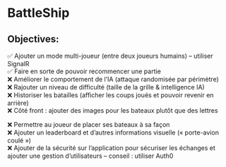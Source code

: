 # BattleShip


## Objectives:  

✅ Ajouter un mode multi-joueur (entre deux joueurs humains) – utiliser SignalR  
✅ Faire en sorte de pouvoir recommencer une partie  
❌ Améliorer le comportement de l’IA (attaque randomisée par périmètre)  
❌ Rajouter un niveau de difficulté (taille de la grille & intelligence IA)  
❌ Historiser les batailles (afficher les coups joués et pouvoir revenir en arrière)   
❌ Côté front : ajouter des images pour les bateaux plutôt que des lettres  

❌ Permettre au joueur de placer ses bateaux à sa façon  
❌ Ajouter un leaderboard et d’autres informations visuelle (« porte-avion coulé »)   
❌ Ajouter de la sécurité sur l’application pour sécuriser les échanges et ajouter une gestion d’utilisateurs – conseil : utiliser Auth0   